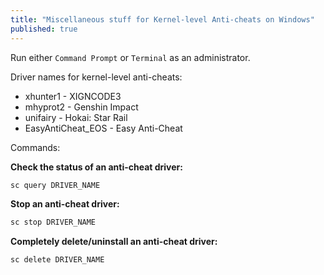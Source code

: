 ```yaml
---
title: "Miscellaneous stuff for Kernel-level Anti-cheats on Windows"
published: true
---
```


Run either `Command Prompt` or `Terminal` as an administrator.

Driver names for kernel-level anti-cheats:
- xhunter1 - XIGNCODE3
- mhyprot2 - Genshin Impact
- unifairy - Hokai: Star Rail
- EasyAntiCheat_EOS - Easy Anti-Cheat

Commands:

**Check the status of an anti-cheat driver:**

```bat
sc query DRIVER_NAME
```

**Stop an anti-cheat driver:**

```bat
sc stop DRIVER_NAME
```

**Completely delete/uninstall an anti-cheat driver:**

```bat
sc delete DRIVER_NAME
```
